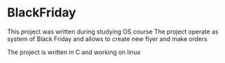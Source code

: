 # BlackFriday
This project was written during studying OS course
The project operate as system of Black Friday and allows to create new flyer and make orders

The project is written in C and working on linux
